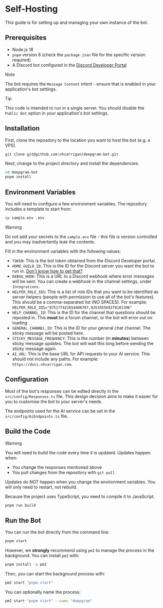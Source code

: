 # Self-Hosting

This guide is for setting up and managing your own instance of the bot.

## Prerequisites

- Node.js 18
- `pnpm` version 8 (check the `package.json` file for the specific version required)
- A Discord bot configured in the [Discord Developer Portal](https://discord.com/developers/applications)

> [!NOTE]
> The bot requires the `Message Content` intent - ensure that is enabled in your application's bot settings.

> [!TIP]
> This code is intended to run in a single server. You should disable the `Public Bot` option in your application's bot settings.

## Installation

First, clone the repository to the location you want to host the bot (e.g. a VPS).

```bash
git clone git@github.com:nhcarrigan/deepgram-bot.git
```

Next, change to the project directory and install the dependencies.

```bash
cd deepgram-bot
pnpm install
```

## Environment Variables

You will need to configure a few environment variables. The repository includes a template to start from:

```bash
cp sample.env .env
```

> [!WARNING]
> Do not add your secrets to the `sample.env` file - this file is version controlled and you may inadvertently leak the contents.

Fill in the environment variables with the following values:

- `TOKEN`: This is the bot token obtained from the Discord Developer portal.
- `HOME_GUILD_ID`: This is the ID for the Discord server you want the bot to run in. [Don't know how to get that?](https://dis.gd/findid)
- `DEBUG_HOOK`: This is a URL to a Discord webhook where error messages will be sent. You can create a webhook in the channel settings, under `Integrations`.
- `HELPER_ROLE_IDS`: This is a list of role IDs that you want to be identified as server helpers (people with permission to use all of the bot's features). This should be a comma-separated list (NO SPACES). For example: `HELPER_ROLE_IDS="875177422654406707,935355569278181396"`
- `HELP_CHANNEL_ID`: This is the ID for the channel that questions should be reposted in. This **must** be a forum channel, or the bot will error out on loading.
- `GENERAL_CHANNEL_ID`: This is the ID for your general chat channel. The sticky message will be posted here.
- `STICKY_MESSAGE_FREQUENCY`: This is the number (in **minutes**) between sticky message updates. The bot will wait this long before sending the sticky message again.
- `AI_URL`: This is the base URL for API requests to your AI service. This should not include any paths. For example: `https://docs.nhcarrigan.com`.

## Configuration

Most of the bot's responses can be edited directly in the `src/config/Responses.ts` file. This design decision aims to make it easier for you to customise the bot to your server's needs.

The endpoints used for the AI service can be set in the `src/config/AiEndpoints.ts` file.

## Build the Code

> [!WARNING]
> You will need to build the code every time it is updated. Updates happen when:
>
> - You change the responses mentioned above
> - You pull changes from the repository with `git pull`
>
> Updates do NOT happen when you change the environment variables. You will only need to restart, not rebuild.

Because the project uses TypeScript, you need to compile it to JavaScript.

```bash
pnpm run build
```

## Run the Bot

You can run the bot directly from the command line:

```bash
pnpm start
```

However, we **strongly** recommend using `pm2` to manage the process in the background. You can install `pm2` with:

```bash
pnpm install -g pm2
```

Then, you can start the background process with:

```bash
pm2 start "pnpm start"
```

You can optionally name the process:

```bash
pm2 start "pnpm start" --name "deepgram"
```
